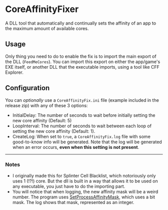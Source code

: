 # CoreAffinityFixer
A DLL tool that automatically and continually sets the affinity of an app to the maximum amount of available cores.

## Usage
Only thing you need to do to enable the fix is to import the main export of the DLL (`FeedMeCores`). You can import this export on either the app/game's EXE itself, or another DLL that the executable imports, using a tool like CFF Explorer.

## Configuration
You can *optionally* use a `CoreAffinityFix.ini` file (example included in the release zip) with any of these 3 options:
* InitialDelay: The number of seconds to wait before initially setting the new core affinity (Default: 5)
* LoopInterval: The number of seconds to wait between each loop of setting the new core affinity (Default: 1).
* CreateLog: When set to `true`, a `CoreAffinityFix.log` file with some good-to-know info will be generated. Note that the log will be generated when an error occurs, **even when this setting is not present**.

---
### Notes
* I originally made this for Splinter Cell Blacklist, which notoriously only uses 1 (!?!) core. But the dll is built in a way that allows it to be used on any executable, you just have to do the importing part.
* You will notice that when logging, the new affinity mask will be a weird number. The program uses [SetProcessAffinityMask](https://learn.microsoft.com/en-us/windows/win32/api/winbase/nf-winbase-setprocessaffinitymask), which uses a bit mask. The log shows that mask, represented as an integer.
